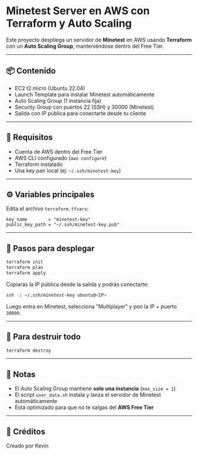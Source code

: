 # Minetest Server en AWS con Terraform y Auto Scaling

Este proyecto despliega un servidor de **Minetest** en AWS usando **Terraform** con un **Auto Scaling Group**, manteniéndose dentro del Free Tier.

---

## 📦 Contenido

- EC2 t2.micro (Ubuntu 22.04)
- Launch Template para instalar Minetest automáticamente
- Auto Scaling Group (1 instancia fija)
- Security Group con puertos 22 (SSH) y 30000 (Minetest)
- Salida con IP pública para conectarte desde tu cliente

---

## 🚀 Requisitos

- Cuenta de AWS dentro del Free Tier
- AWS CLI configurado (`aws configure`)
- Terraform instalado
- Una key pair local (ej: `~/.ssh/minetest-key`)

---

## ⚙️ Variables principales

Edita el archivo `terraform.tfvars`:

```
key_name        = "minetest-key"
public_key_path = "~/.ssh/minetest-key.pub"
```

---

## 🧪 Pasos para desplegar

```bash
terraform init
terraform plan
terraform apply
```

Copiarás la IP pública desde la salida y podrás conectarte:

```bash
ssh -i ~/.ssh/minetest-key ubuntu@<IP>
```

Luego entra en Minetest, selecciona "Multiplayer" y pon la IP + puerto `30000`.

---

## 🧹 Para destruir todo

```bash
terraform destroy
```

---

## 📝 Notas

- El Auto Scaling Group mantiene **solo una instancia** (`max_size = 1`)
- El script `user_data.sh` instala y lanza el servidor de Minetest automáticamente
- Está optimizado para que no te salgas del **AWS Free Tier**

---

## 🧠 Créditos

Creado por Kevin
